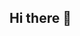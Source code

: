 ## Hi there 👋

<!--
Figuring how to CSS.


languages i can do:
  Lua,
  HTML (if you can call it that),
  JS,
  Processing
-->
